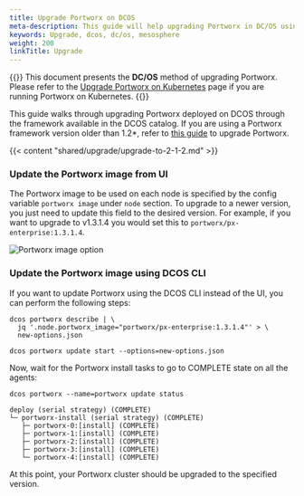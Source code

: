 ```yaml
---
title: Upgrade Portworx on DCOS
meta-description: This guide will help upgrading Portworx in DC/OS using the Portworx framework
keywords: Upgrade, dcos, dc/os, mesosphere
weight: 200
linkTitle: Upgrade
---
```


{{<info>}}
This document presents the **DC/OS** method of upgrading Portworx. Please refer to the [Upgrade Portworx on Kubernetes](/portworx-install-with-kubernetes/operate-and-maintain-on-kubernetes/upgrade/) page if you are running Portworx on Kubernetes.
{{</info>}}

This guide walks through upgrading Portworx deployed on DCOS through the framework available in the DCOS catalog. If you are using a Portworx framework version older than 1.2*, refer to [this guide](/install-with-other/dcos/operate-and-maintain/upgrade) to upgrade Portworx.

{{< content "shared/upgrade/upgrade-to-2-1-2.md" >}}

### Update the Portworx image from UI

The Portworx image to be used on each node is specified by the config variable `portworx image` under `node` section.
To upgrade to a newer version, you just need to update this field to the desired version. For example, if you want to upgrade to v1.3.1.4 you would set this to `portworx/px-enterprise:1.3.1.4`.

![Portworx image option](/img/dcos-px-image-option2.png)

### Update the Portworx image using DCOS CLI

If you want to update Portworx using the DCOS CLI instead of the UI, you can perform the following steps:

```text
dcos portworx describe | \
  jq '.node.portworx_image="portworx/px-enterprise:1.3.1.4"' > \
  new-options.json

dcos portworx update start --options=new-options.json
```

Now, wait for the Portworx install tasks to go to COMPLETE state on all the agents:

```text
dcos portworx --name=portworx update status
```

```output
deploy (serial strategy) (COMPLETE)
└─ portworx-install (serial strategy) (COMPLETE)
   ├─ portworx-0:[install] (COMPLETE)
   ├─ portworx-1:[install] (COMPLETE)
   ├─ portworx-2:[install] (COMPLETE)
   ├─ portworx-3:[install] (COMPLETE)
   └─ portworx-4:[install] (COMPLETE)
```

At this point, your Portworx cluster should be upgraded to the specified version.
